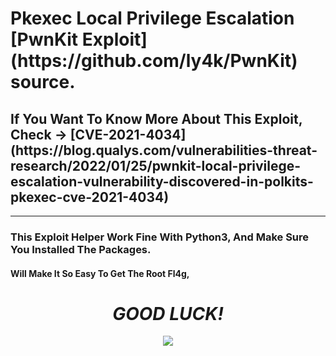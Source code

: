 <h1>Pkexec Local Privilege Escalation [PwnKit Exploit](https://github.com/ly4k/PwnKit) source. </h1>
<h2>If You Want To Know More About This Exploit, Check -> [CVE-2021-4034](https://blog.qualys.com/vulnerabilities-threat-research/2022/01/25/pwnkit-local-privilege-escalation-vulnerability-discovered-in-polkits-pkexec-cve-2021-4034)</h2>

---

<h3>This Exploit Helper Work Fine With Python3, And Make Sure You Installed The Packages.</h3>

<h4>Will Make It So Easy To Get The Root Fl4g,</h4>

<div align="center"><h1><i>GOOD LUCK!</h1></i>
<img style="max-width:400px;" src="https://previews.jumpshare.com/thumb/815bc01b796dd6f1733c957c5af1949352d271522284802f93603e28e80494ad83d84cdfb5cd46ef8619d6f7eb340e2ab1ade605c3c7eb0d34fa40f4b87113fba07dd5ac884a4843fa78d24a714154d2">
</div>